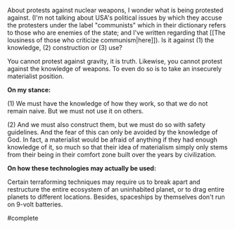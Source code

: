 About protests against nuclear weapons, I wonder what is being protested against. (I'm not talking about USA's political issues by which they accuse the protesters under the label "communists" which in their dictionary refers to those who are enemies of the state; and I've written regarding that [[The lousiness of those who criticize communism|here]]). Is it against (1) the knowledge, (2) construction or (3) use?

You cannot protest against gravity, it is truth. Likewise, you cannot protest against the knowledge of weapons. To even do so is to take an insecurely materialist position.

**On my stance:**

(1) We must have the knowledge of how they work, so that we do not remain naive. But we must not use it on others.

(2) And we must also construct them, but we must do so with safety guidelines. And the fear of this can only be avoided by the knowledge of God. In fact, a materialist would be afraid of anything if they had enough knowledge of it, so much so that their idea of materialism simply only stems from their being in their comfort zone built over the years by civilization.

**On how these technologies may actually be used:**

Certain terraforming techniques may require us to break apart and restructure the entire ecosystem of an uninhabited planet, or to drag entire planets to different locations. Besides, spaceships by themselves don't run on 9-volt batteries.

#complete 